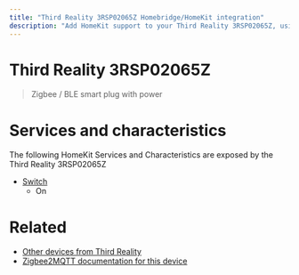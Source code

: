 ```yaml
---
title: "Third Reality 3RSP02065Z Homebridge/HomeKit integration"
description: "Add HomeKit support to your Third Reality 3RSP02065Z, using Homebridge, Zigbee2MQTT and homebridge-z2m."
---
```

<!---
This file has been GENERATED using src/docgen/docgen.ts
DO NOT EDIT THIS FILE MANUALLY!
-->
# Third Reality 3RSP02065Z
> Zigbee / BLE smart plug with power


# Services and characteristics
The following HomeKit Services and Characteristics are exposed by
the Third Reality 3RSP02065Z

* [Switch](../../switch.md)
  * On


# Related
* [Other devices from Third Reality](../index.md#third_reality)
* [Zigbee2MQTT documentation for this device](https://www.zigbee2mqtt.io/devices/3RSP02065Z.html)